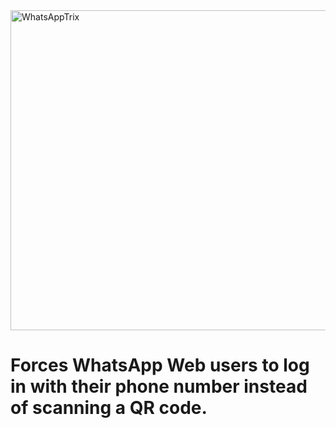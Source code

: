 <img width="511" height="512" alt="WhatsAppTrix" src="https://github.com/user-attachments/assets/581932aa-69d7-4e30-a196-85b62f7b041a" />
    
# Forces WhatsApp Web users to log in with their phone number instead of scanning a QR code.
